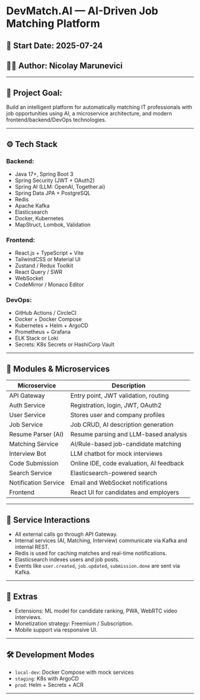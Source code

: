 
# DevMatch.AI — AI-Driven Job Matching Platform

## 📅 Start Date: 2025-07-24
## 👨‍💻 Author: Nicolay Marunevici

---

## 🎯 Project Goal:
Build an intelligent platform for automatically matching IT professionals with job opportunities using AI, a microservice architecture, and modern frontend/backend/DevOps technologies.

---

## ⚙️ Tech Stack

### Backend:
- Java 17+, Spring Boot 3
- Spring Security (JWT + OAuth2)
- Spring AI (LLM: OpenAI, Together.ai)
- Spring Data JPA + PostgreSQL
- Redis
- Apache Kafka
- Elasticsearch
- Docker, Kubernetes
- MapStruct, Lombok, Validation

### Frontend:
- React.js + TypeScript + Vite
- TailwindCSS or Material UI
- Zustand / Redux Toolkit
- React Query / SWR
- WebSocket
- CodeMirror / Monaco Editor

### DevOps:
- GitHub Actions / CircleCI
- Docker + Docker Compose
- Kubernetes + Helm + ArgoCD
- Prometheus + Grafana
- ELK Stack or Loki
- Secrets: K8s Secrets or HashiCorp Vault

---

## 🧱 Modules & Microservices

| Microservice        | Description |
|---------------------|-------------|
| API Gateway         | Entry point, JWT validation, routing |
| Auth Service        | Registration, login, JWT, OAuth2 |
| User Service        | Stores user and company profiles |
| Job Service         | Job CRUD, AI description generation |
| Resume Parser (AI)  | Resume parsing and LLM-based analysis |
| Matching Service    | AI/Rule-based job-candidate matching |
| Interview Bot       | LLM chatbot for mock interviews |
| Code Submission     | Online IDE, code evaluation, AI feedback |
| Search Service      | Elasticsearch-powered search |
| Notification Service| Email and WebSocket notifications |
| Frontend            | React UI for candidates and employers |

---

## 🔁 Service Interactions

- All external calls go through API Gateway.
- Internal services (AI, Matching, Interview) communicate via Kafka and internal REST.
- Redis is used for caching matches and real-time notifications.
- Elasticsearch indexes users and job posts.
- Events like `user.created`, `job.updated`, `submission.done` are sent via Kafka.

---

## 📄 Extras

- Extensions: ML model for candidate ranking, PWA, WebRTC video interviews.
- Monetization strategy: Freemium / Subscription.
- Mobile support via responsive UI.

---

## 🛠 Development Modes

- `local-dev`: Docker Compose with mock services
- `staging`: K8s with ArgoCD
- `prod`: Helm + Secrets + ACR

---

